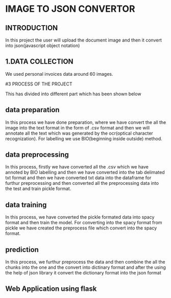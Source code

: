 # IMAGE TO JSON CONVERTOR

## INTRODUCTION

In this project the user will upload the document image and then it convert into json(javascript object notation)

## 1.DATA COLLECTION

We used personal invoices data around 60 images.

#3 PROCESS OF THE PROJECT

This has divided into different part which has been shown below

## data preparation

In this process we have done preparation, where we have convert the all the image into the text format in the form of .csv format and then we will annotate all the text which was generated by the ocr(optical character recognization). For labelling we use BIO(beginning inside outside) method.

## data preprocessing
In this process, firstly we have converted all the .csv which we have annoted by BIO labelling and then we have converted into the tab delimated txt format
and then we have converted txt data into the dataframe for furthur preprocessing and then converted all the preprocessing data into the test and train pickle format.

## data training
In this process, we have converted the pickle formated data into spacy format and then train the model. For converting into the spacy format from pickle we have created the preprocess file which convert into the spacy format. 

## prediction
In this process, we furthur preprocess the data and then combine the all the chunks into the one and the convert into dictinary format and after the using the help of json library it convert the dictionary format into the json format

## Web Application using flask
